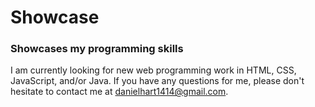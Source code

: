 # Showcase
<h3>Showcases my programming skills</h3>
I am currently looking for new web programming work in HTML, CSS, JavaScript, and/or Java. If you have any questions for me, please don't hesitate to contact me at <a href='mailto:danielhart1414@gmail.com'>danielhart1414@gmail.com</a>.
